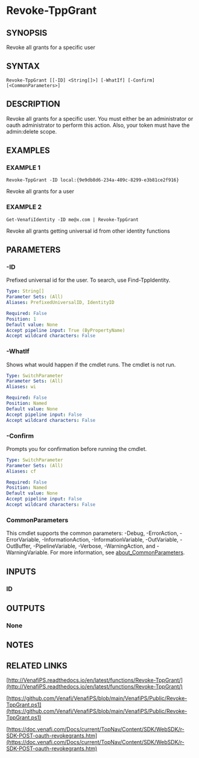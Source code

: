 # Revoke-TppGrant

## SYNOPSIS
Revoke all grants for a specific user

## SYNTAX

```
Revoke-TppGrant [[-ID] <String[]>] [-WhatIf] [-Confirm] [<CommonParameters>]
```

## DESCRIPTION
Revoke all grants for a specific user.
You must either be an administrator or oauth administrator to perform this action.
Also, your token must have the admin:delete scope.

## EXAMPLES

### EXAMPLE 1
```
Revoke-TppGrant -ID local:{9e9db8d6-234a-409c-8299-e3b81ce2f916}
```

Revoke all grants for a user

### EXAMPLE 2
```
Get-VenafiIdentity -ID me@x.com | Revoke-TppGrant
```

Revoke all grants getting universal id from other identity functions

## PARAMETERS

### -ID
Prefixed universal id for the user. 
To search, use Find-TppIdentity.

```yaml
Type: String[]
Parameter Sets: (All)
Aliases: PrefixedUniversalID, IdentityID

Required: False
Position: 1
Default value: None
Accept pipeline input: True (ByPropertyName)
Accept wildcard characters: False
```

### -WhatIf
Shows what would happen if the cmdlet runs.
The cmdlet is not run.

```yaml
Type: SwitchParameter
Parameter Sets: (All)
Aliases: wi

Required: False
Position: Named
Default value: None
Accept pipeline input: False
Accept wildcard characters: False
```

### -Confirm
Prompts you for confirmation before running the cmdlet.

```yaml
Type: SwitchParameter
Parameter Sets: (All)
Aliases: cf

Required: False
Position: Named
Default value: None
Accept pipeline input: False
Accept wildcard characters: False
```

### CommonParameters
This cmdlet supports the common parameters: -Debug, -ErrorAction, -ErrorVariable, -InformationAction, -InformationVariable, -OutVariable, -OutBuffer, -PipelineVariable, -Verbose, -WarningAction, and -WarningVariable. For more information, see [about_CommonParameters](http://go.microsoft.com/fwlink/?LinkID=113216).

## INPUTS

### ID
## OUTPUTS

### None
## NOTES

## RELATED LINKS

[http://VenafiPS.readthedocs.io/en/latest/functions/Revoke-TppGrant/](http://VenafiPS.readthedocs.io/en/latest/functions/Revoke-TppGrant/)

[https://github.com/Venafi/VenafiPS/blob/main/VenafiPS/Public/Revoke-TppGrant.ps1](https://github.com/Venafi/VenafiPS/blob/main/VenafiPS/Public/Revoke-TppGrant.ps1)

[https://doc.venafi.com/Docs/current/TopNav/Content/SDK/WebSDK/r-SDK-POST-oauth-revokegrants.htm](https://doc.venafi.com/Docs/current/TopNav/Content/SDK/WebSDK/r-SDK-POST-oauth-revokegrants.htm)

